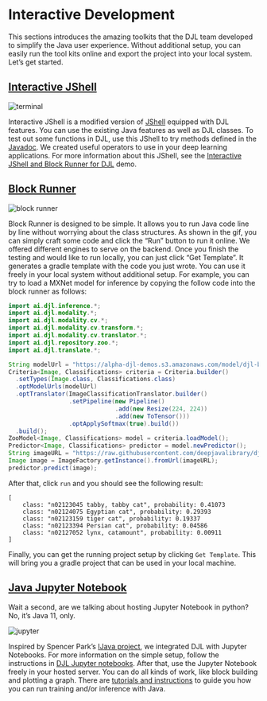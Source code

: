 # Interactive Development

This sections introduces the amazing toolkits that the DJL team developed to simplify the Java user experience.
Without additional setup, you can easily run the tool kits online and export the project into your local system. Let’s get started.

## [Interactive JShell](https://djl.ai/website/demo.html#jshell)

![terminal](https://raw.githubusercontent.com/deepjavalibrary/djl-demo/master/web-demo/interactive-console/img/terminal.gif)

Interactive JShell is a modified version of [JShell](https://docs.oracle.com/javase/9/jshell/introduction-jshell.htm#JSHEL-GUID-630F27C8-1195-4989-9F6B-2C51D46F52C8) equipped with DJL features.
You can use the existing Java features as well as DJL classes.
To test out some functions in DJL, use this JShell to try methods defined in the [Javadoc](https://javadoc.io/doc/ai.djl/api/latest/ai/djl/ndarray/NDArray.html).
We created useful operators to use in your deep learning applications.
For more information about this JShell, see the [Interactive JShell and Block Runner for DJL](https://github.com/deepjavalibrary/djl-demo/tree/master/web-demo/interactive-console#jshell) demo.


## [Block Runner](https://djl.ai/website/demo.html#block-runner)

![block runner](https://raw.githubusercontent.com/deepjavalibrary/djl-demo/master/web-demo/interactive-console/img/blockrunner.gif)

Block Runner is designed to be simple. 
It allows you to run Java code line by line without worrying about the class structures. As shown in the gif, you can simply craft some code and click the “Run” button to run it online. 
We offered different engines to serve on the backend. Once you finish the testing and would like to run locally, you can just click “Get Template”. It generates a gradle template with the code you just wrote. 
You can use it freely in your local system without additional setup. For example, you can try to load a MXNet model for inference by copying the follow code into the block runner as follows:

```java
import ai.djl.inference.*;
import ai.djl.modality.*;
import ai.djl.modality.cv.*;
import ai.djl.modality.cv.transform.*;
import ai.djl.modality.cv.translator.*;
import ai.djl.repository.zoo.*;
import ai.djl.translate.*;

String modelUrl = "https://alpha-djl-demos.s3.amazonaws.com/model/djl-blockrunner/mxnet_resnet18.zip?model_name=resnet18_v1";
Criteria<Image, Classifications> criteria = Criteria.builder()
  .setTypes(Image.class, Classifications.class)
  .optModelUrls(modelUrl)
  .optTranslator(ImageClassificationTranslator.builder()
                 .setPipeline(new Pipeline()
                              .add(new Resize(224, 224))
                              .add(new ToTensor()))
                 .optApplySoftmax(true).build())
  .build();
ZooModel<Image, Classifications> model = criteria.loadModel();
Predictor<Image, Classifications> predictor = model.newPredictor();
String imageURL = "https://raw.githubusercontent.com/deepjavalibrary/djl/master/examples/src/test/resources/kitten.jpg";
Image image = ImageFactory.getInstance().fromUrl(imageURL);
predictor.predict(image);
```

After that, click `run` and you should see the following result:

```
[
    class: "n02123045 tabby, tabby cat", probability: 0.41073
    class: "n02124075 Egyptian cat", probability: 0.29393
    class: "n02123159 tiger cat", probability: 0.19337
    class: "n02123394 Persian cat", probability: 0.04586
    class: "n02127052 lynx, catamount", probability: 0.00911
]
```

Finally, you can get the running project setup by clicking `Get Template`. This will bring you a gradle project that can be used in your local machine.

## [Java Jupyter Notebook](http://docs.djl.ai/docs/demos/jupyter/index.html)

Wait a second, are we talking about hosting Jupyter Notebook in python? 
No, it’s Java 11, only.

![jupyter](https://djl-ai.s3.amazonaws.com/web-data/images/jupyter.gif)

Inspired by Spencer Park’s [IJava project](https://github.com/SpencerPark/IJava), we integrated DJL with Jupyter Notebooks. 
For more information on the simple setup, follow the instructions in [DJL Jupyter notebooks](http://docs.djl.ai/docs/demos/jupyter/index.html#setup).
After that, use the Jupyter Notebook freely in your hosted server. You can do all kinds of work, like block building and plotting a graph.
There are [tutorials and instructions](http://docs.djl.ai/docs/demos/jupyter/index.html#djl---jupyter-notebooks) to guide you how you can run training and/or inference with Java.